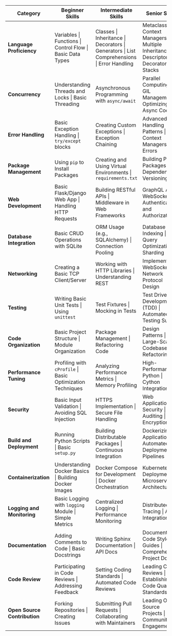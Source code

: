 | Category                 | Beginner Skills                                          | Intermediate Skills                                      | Senior Skills                                              |
|--------------------------|----------------------------------------------------------|----------------------------------------------------------|------------------------------------------------------------|
| **Language Proficiency** | Variables \| Functions \| Control Flow \| Basic Data Types | Classes \| Inheritance \| Decorators \| Generators \| List Comprehensions \| Error Handling | Metaclasses \| Context Managers \| Multiple Inheritance \| Descriptors \| Decorator Stacks |
| **Concurrency**          | Understanding Threads and Locks \| Basic Threading         | Asynchronous Programming with `async/await`              | Parallel Computing \| GIL Management \| Optimizing Async Code  |
| **Error Handling**       | Basic Exception Handling \| `try/except` blocks             | Creating Custom Exceptions \| Exception Chaining           | Advanced Error Handling Patterns \| Context Managers for Errors |
| **Package Management**   | Using `pip` to Install Packages                           | Creating and Using Virtual Environments \| `requirements.txt` | Building Python Packages \| Dependency Versioning             |
| **Web Development**      | Basic Flask/Django Web App \| Handling HTTP Requests         | Building RESTful APIs \| Middleware in Web Frameworks       | GraphQL APIs \| WebSockets \| Authentication and Authorization  |
| **Database Integration** | Basic CRUD Operations with SQLite                         | ORM Usage (e.g., SQLAlchemy) \| Connection Pooling         | Database Indexing \| Query Optimization \| Sharding             |
| **Networking**           | Creating a Basic TCP Client/Server                       | Working with HTTP Libraries \| Understanding REST          | Implementing WebSockets \| Network Protocol Design            |
| **Testing**              | Writing Basic Unit Tests \| Using `unittest`                | Test Fixtures \| Mocking in Tests                           | Test Driven Development (TDD) \| Automated Testing Suites      |
| **Code Organization**    | Basic Project Structure \| Module Organization             | Package Management \| Refactoring Code                     | Design Patterns \| Large-Scale Codebase Refactoring           |
| **Performance Tuning**   | Profiling with `cProfile` \| Basic Optimization Techniques  | Analyzing Performance Metrics \| Memory Profiling           | High-Performance Python \| Cython Integration                |
| **Security**             | Basic Input Validation \| Avoiding SQL Injection            | HTTPS Implementation \| Secure File Handling               | Web Application Security \| Code Auditing \| Encryption          |
| **Build and Deployment**  | Running Python Scripts \| Basic `setup.py`                  | Building Distributable Packages \| Continuous Integration   | Dockerizing Applications \| Automated Deployment Pipelines    |
| **Containerization**     | Understanding Docker Basics \| Building Docker Images       | Docker Compose for Development \| Docker Orchestration      | Kubernetes Deployment \| Microservices Architecture           |
| **Logging and Monitoring**| Basic Logging with `logging` Module \| Simple Metrics       | Centralized Logging \| Performance Monitoring              | Distributed Tracing \| APM Integration                         |
| **Documentation**        | Adding Comments to Code \| Basic Docstrings                | Writing Sphinx Documentation \| API Docs                  | Documenting Code Style Guides \| Comprehensive Project Docs   |
| **Code Review**          | Participating in Code Reviews \| Addressing Feedback        | Setting Coding Standards \| Automated Code Reviews         | Leading Code Reviews \| Establishing Code Quality Standards    |
| **Open Source Contribution**| Forking Repositories \| Creating Issues                   | Submitting Pull Requests \| Collaborating with Maintainers | Leading Open Source Projects \| Community Engagement           |
